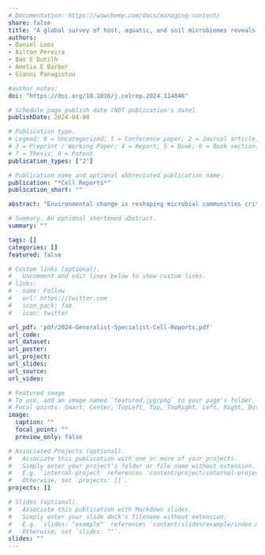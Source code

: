 ```yaml
---
# Documentation: https://wowchemy.com/docs/managing-content/
share: false
title: "A global survey of host, aquatic, and soil microbiomes reveals shared abundance and genomic features between bacterial and fungal generalists"
authors:
- Daniel Loos
- Ailton Pereira
- Bas E Dutilh
- Amelia E Barber
- Gianni Panagiotou

#author_notes:
doi: "https://doi.org/10.1016/j.celrep.2024.114046"

# Schedule page publish date (NOT publication's date).
publishDate: 2024-04-08

# Publication type.
# Legend: 0 = Uncategorized; 1 = Conference paper; 2 = Journal article;
# 3 = Preprint / Working Paper; 4 = Report; 5 = Book; 6 = Book section;
# 7 = Thesis; 8 = Patent
publication_types: ["2"]

# Publication name and optional abbreviated publication name.
publication: "*Cell Reports*"
publication_short: ""

abstract: "Environmental change is reshaping microbial communities critical to Earth and human health. Loos, Pereira, et al. analyze 1,580 microbiome samples from aquatic, host, and soil biomes to identify characteristics of bacteria and fungi that are resilient to change and identify those that may be vulnerable to biodiversity loss."

# Summary. An optional shortened abstract.
summary: ""

tags: []
categories: []
featured: false

# Custom links (optional).
#   Uncomment and edit lines below to show custom links.
# links:
# - name: Follow
#   url: https://twitter.com
#   icon_pack: fab
#   icon: twitter

url_pdf: 'pdf/2024-Generalist-Specialist-Cell-Reports.pdf'
url_code:
url_dataset:
url_poster:
url_project:
url_slides:
url_source:
url_video:

# Featured image
# To use, add an image named `featured.jpg/png` to your page's folder. 
# Focal points: Smart, Center, TopLeft, Top, TopRight, Left, Right, BottomLeft, Bottom, BottomRight.
image:
  caption: ""
  focal_point: ""
  preview_only: false

# Associated Projects (optional).
#   Associate this publication with one or more of your projects.
#   Simply enter your project's folder or file name without extension.
#   E.g. `internal-project` references `content/project/internal-project/index.md`.
#   Otherwise, set `projects: []`.
projects: []

# Slides (optional).
#   Associate this publication with Markdown slides.
#   Simply enter your slide deck's filename without extension.
#   E.g. `slides: "example"` references `content/slides/example/index.md`.
#   Otherwise, set `slides: ""`.
slides: ""
---
```

